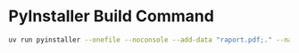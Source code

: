 # PyInstaller Build Command

```bash
uv run pyinstaller --onefile --noconsole --add-data "raport.pdf;." --name=pdfTool --icon=pdf.ico "main.py"
```

